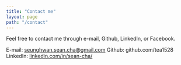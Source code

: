 ```yaml
---
title: "Contact me"
layout: page
path: "/contact"
---
```


Feel free to contact me through e-mail, Github, LinkedIn, or Facebook.

E-mail: seunghwan.sean.cha@gmail.com
Github: github.com/tea1528
LinkedIn: [linkedin.com/in/sean-cha/](linkedin.com/in/sean-cha/)
